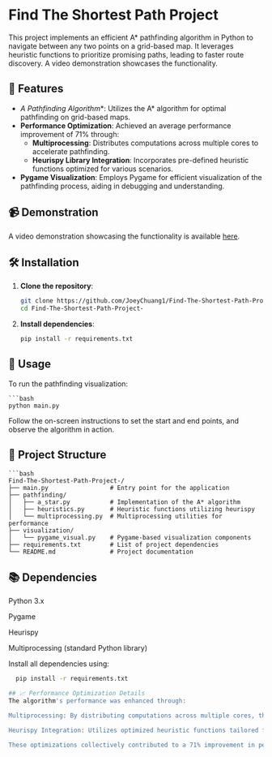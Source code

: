 # Find The Shortest Path Project

This project implements an efficient A* pathfinding algorithm in Python to navigate between any two points on a grid-based map. It leverages heuristic functions to prioritize promising paths, leading to faster route discovery. A video demonstration showcases the functionality.

## 🚀 Features

- **A* Pathfinding Algorithm**: Utilizes the A* algorithm for optimal pathfinding on grid-based maps.
- **Performance Optimization**: Achieved an average performance improvement of 71% through:
  - **Multiprocessing**: Distributes computations across multiple cores to accelerate pathfinding.
  - **Heurispy Library Integration**: Incorporates pre-defined heuristic functions optimized for various scenarios.
- **Pygame Visualization**: Employs Pygame for efficient visualization of the pathfinding process, aiding in debugging and understanding.

## 📹 Demonstration

A video demonstration showcasing the functionality is available [here](#).

## 🛠️ Installation

1. **Clone the repository**:

   ```bash
   git clone https://github.com/JoeyChuang1/Find-The-Shortest-Path-Project-.git
   cd Find-The-Shortest-Path-Project-

2. **Install dependencies**:

   ```bash
   pip install -r requirements.txt

## 🧪 Usage

To run the pathfinding visualization:

    ```bash
    python main.py
  

Follow the on-screen instructions to set the start and end points, and observe the algorithm in action.

## 📁 Project Structure

    ```bash
    Find-The-Shortest-Path-Project-/
    ├── main.py                 # Entry point for the application
    ├── pathfinding/
    │   ├── a_star.py           # Implementation of the A* algorithm
    │   ├── heuristics.py       # Heuristic functions utilizing heurispy
    │   └── multiprocessing.py  # Multiprocessing utilities for performance
    ├── visualization/
    │   └── pygame_visual.py    # Pygame-based visualization components
    ├── requirements.txt        # List of project dependencies
    └── README.md               # Project documentation

## 📚 Dependencies
  Python 3.x

  Pygame

  Heurispy

  Multiprocessing (standard Python library)

Install all dependencies using:
  ```bash
    pip install -r requirements.txt

## 📈 Performance Optimization Details
The algorithm's performance was enhanced through:

Multiprocessing: By distributing computations across multiple cores, the algorithm explores a larger search space concurrently, accelerating pathfinding.

Heurispy Integration: Utilizes optimized heuristic functions tailored for various pathfinding scenarios, ensuring efficient exploration strategies.

These optimizations collectively contributed to a 71% improvement in performance.


